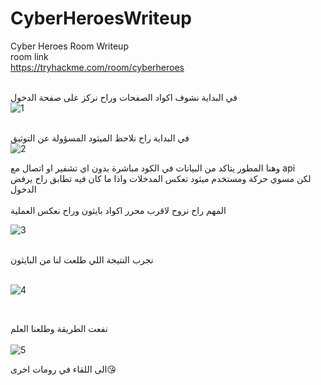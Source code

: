 # CyberHeroesWriteup
Cyber Heroes Room Writeup <br>
room link <br>
https://tryhackme.com/room/cyberheroes


<br> في البداية نشوف اكواد الصفحات وراح نركز على صفحة الدخول
<br>
![1](https://user-images.githubusercontent.com/73380139/210015886-0adc187a-c32f-4644-93ee-6b0d94ae92d2.png)



<br> في البداية راح نلاحظ الميثود المسؤولة عن التوثيق
<br>
![2](https://user-images.githubusercontent.com/73380139/210016059-70d30aae-8316-4fd5-8a33-9e3d24706118.png)

وهنا المطور يتاكد من البيانات في الكود مباشرة بدون اي تشفير او اتصال مع api <br>
لكن مسوي حركة ومستخدم ميثود تعكس المدخلات واذا ما كان فيه تطابق راح يرفض الدخول
<br>
<br> المهم راح نروح لاقرب محرر اكواد بايثون وراح نعكس العملية

![3](https://user-images.githubusercontent.com/73380139/210016525-6ebda6f8-6a9e-4760-8439-8ffaeb5f79c2.png)

<br>
نجرب النتيجة اللي طلعت لنا من البايثون <br>
<br>

![4](https://user-images.githubusercontent.com/73380139/210016828-b0bc0599-7b45-4784-925c-6b126618962b.png)

<br>

نفعت الطريقة وطلعنا العلم <br>
<br>
![5](https://user-images.githubusercontent.com/73380139/210016871-86020ab8-74ac-4d2c-b720-aac688577fd1.png)
<br>

الى اللقاء في رومات اخرى😘<br>






